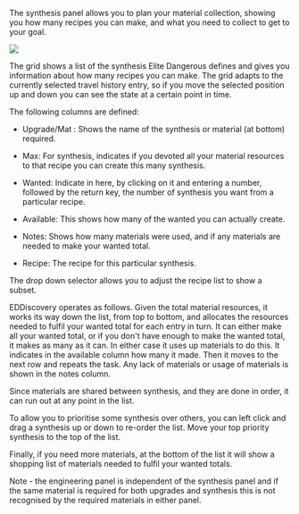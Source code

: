 The synthesis panel allows you to plan your material collection, showing you how many recipes you can make, and what you need to collect to get to your goal.

![](http://i.imgur.com/AShW6Pi.png)

The grid shows a list of the synthesis Elite Dangerous defines and gives you information about how many recipes you can make.  The grid adapts to the currently selected travel history entry, so if you move the selected position up and down you can see the state at a certain point in time.

The following columns are defined:

* Upgrade/Mat : Shows the name of the synthesis or material (at bottom) required.

* Max: For synthesis, indicates if you devoted all your material resources to that recipe you can create this many synthesis.

* Wanted: Indicate in here, by clicking on it and entering a number, followed by the return key, the number of synthesis you want from a particular recipe.

* Available: This shows how many of the wanted you can actually create.

* Notes: Shows how many materials were used, and if any materials are needed to make your wanted total.

* Recipe: The recipe for this particular synthesis.

The drop down selector allows you to adjust the recipe list to show a subset.

EDDiscovery operates as follows.  Given the total material resources, it works its way down the list, from top to bottom, and allocates the resources needed to fulfil your wanted total for each entry in turn.  It can either make all your wanted total, or if you don't have enough to make the wanted total, it makes as many as it can. In either case it uses up materials to do this.  It indicates in the available column how many it made. Then it moves to the next row and repeats the task.  Any lack of materials or usage of materials is shown in the notes column.

Since materials are shared between synthesis, and they are done in order, it can run out at any point in the list.  

To allow you to prioritise some synthesis over others, you can left click and drag a synthesis up or down to re-order the list.  Move your top priority synthesis to the top of the list.

Finally, if you need more materials, at the bottom of the list it will show a shopping list of materials needed to fulfil your wanted totals.

Note - the engineering panel is independent of the synthesis panel and if the same material is required for both upgrades and synthesis this is not recognised by the required materials in either panel.

